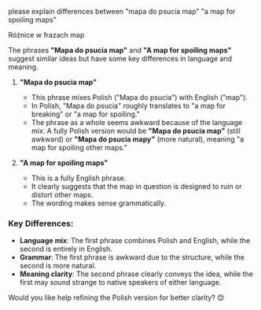 please explain differences between "mapa do psucia map" "a map for spoiling maps"

Różnice w frazach map

The phrases **"Mapa do psucia map"** and **"A map for spoiling maps"** suggest similar ideas but have some key differences in language and meaning.

1. **"Mapa do psucia map"**  
   - This phrase mixes Polish ("Mapa do psucia") with English ("map").  
   - In Polish, "Mapa do psucia" roughly translates to "a map for breaking" or "a map for spoiling."  
   - The phrase as a whole seems awkward because of the language mix. A fully Polish version would be **"Mapa do psucia map"** (still awkward) or **"Mapa do psucia mapy"** (more natural), meaning "a map for spoiling other maps."

2. **"A map for spoiling maps"**  
   - This is a fully English phrase.  
   - It clearly suggests that the map in question is designed to ruin or distort other maps.  
   - The wording makes sense grammatically.

### Key Differences:
- **Language mix**: The first phrase combines Polish and English, while the second is entirely in English.
- **Grammar**: The first phrase is awkward due to the structure, while the second is more natural.
- **Meaning clarity**: The second phrase clearly conveys the idea, while the first may sound strange to native speakers of either language.

Would you like help refining the Polish version for better clarity? 😊
